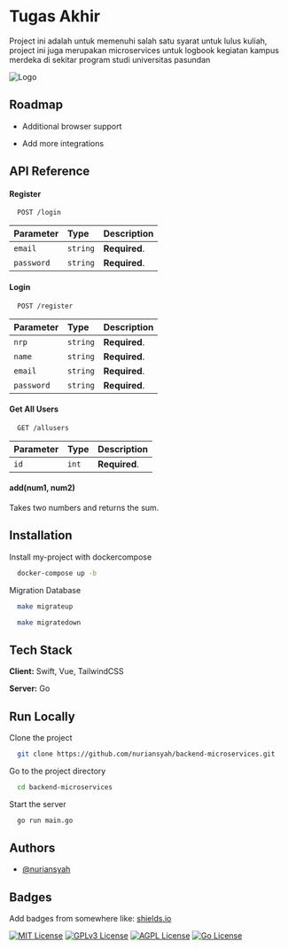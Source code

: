 
# Tugas Akhir 

Project ini adalah untuk memenuhi salah satu syarat untuk lulus kuliah,
project ini juga merupakan microservices untuk logbook kegiatan kampus merdeka
di sekitar program studi universitas pasundan


![Logo](https://dev-to-uploads.s3.amazonaws.com/uploads/articles/th5xamgrr6se0x5ro4g6.png)


## Roadmap

- Additional browser support

- Add more integrations


## API Reference

#### Register

```http
  POST /login
```

| Parameter | Type     | Description                |
| :-------- | :------- | :------------------------- |
| `email` | `string` | **Required**. |
| `password` | `string` | **Required**. | 


#### Login

```http
  POST /register
```

| Parameter | Type     | Description                       |
| :-------- | :------- | :-------------------------------- |
| `nrp`      | `string` | **Required**. |
| `name` | `string` | **Required**. |
| `email` | `string` | **Required**. | 
| `password` | `string` | **Required**.| 

#### Get All Users

```http
  GET /allusers
```

| Parameter | Type     | Description                       |
| :-------- | :------- | :-------------------------------- |
| `id`      | `int` | **Required**. |



#### add(num1, num2)

Takes two numbers and returns the sum.


## Installation

Install my-project with dockercompose

```bash
  docker-compose up -b
```
Migration Database
```bash
  make migrateup
```
```bash
  make migratedown
```
    
## Tech Stack

**Client:** Swift, Vue, TailwindCSS

**Server:** Go 


## Run Locally

Clone the project

```bash
  git clone https://github.com/nuriansyah/backend-microservices.git
```

Go to the project directory

```bash
  cd backend-microservices
```


Start the server

```bash
  go run main.go
```


## Authors

- [@nuriansyah](https://www.github.com/nuriansyah)


## Badges

Add badges from somewhere like: [shields.io](https://shields.io/)

[![MIT License](https://img.shields.io/badge/License-MIT-green.svg)](https://choosealicense.com/licenses/mit/)
[![GPLv3 License](https://img.shields.io/badge/License-GPL%20v3-yellow.svg)](https://opensource.org/licenses/)
[![AGPL License](https://img.shields.io/badge/license-AGPL-blue.svg)](http://www.gnu.org/licenses/agpl-3.0)
[![Go License](https://img.shields.io/github/go-mod/go-version/nuriansyah/backend-microservices)](https://go.dev/LICENSE)

